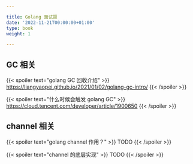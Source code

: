 ```yaml
---

title: Golang 面试题
date: '2022-11-21T00:00:00+01:00'
type: book
weight: 1

---
```


## GC 相关

{{< spoiler text="golang GC 回收介绍" >}}
https://liangyaopei.github.io/2021/01/02/golang-gc-intro/
{{< /spoiler >}}

{{< spoiler text="什么时候会触发 golang GC" >}}
https://cloud.tencent.com/developer/article/1900650
{{< /spoiler >}}

## channel 相关

{{< spoiler text="golang channel 作用？" >}}
TODO
{{< /spoiler >}}

{{< spoiler text="channel 的底层实现" >}}
TODO
{{< /spoiler >}}